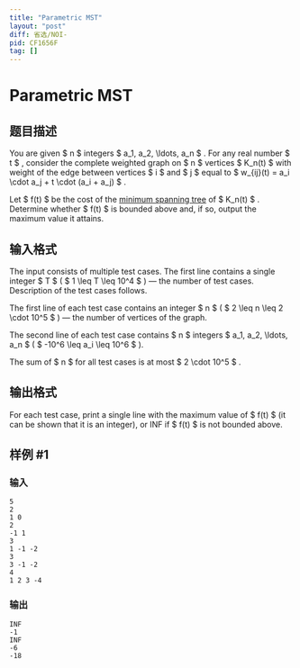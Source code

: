 ```yaml
---
title: "Parametric MST"
layout: "post"
diff: 省选/NOI-
pid: CF1656F
tag: []
---
```


# Parametric MST

## 题目描述

You are given $ n $ integers $ a_1, a_2, \ldots, a_n $ . For any real number $ t $ , consider the complete weighted graph on $ n $ vertices $ K_n(t) $ with weight of the edge between vertices $ i $ and $ j $ equal to $ w_{ij}(t) = a_i \cdot a_j + t \cdot (a_i + a_j) $ .

Let $ f(t) $ be the cost of the [minimum spanning tree](https://en.wikipedia.org/wiki/Minimum_spanning_tree) of $ K_n(t) $ . Determine whether $ f(t) $ is bounded above and, if so, output the maximum value it attains.

## 输入格式

The input consists of multiple test cases. The first line contains a single integer $ T $ ( $ 1 \leq T \leq 10^4 $ ) — the number of test cases. Description of the test cases follows.

The first line of each test case contains an integer $ n $ ( $ 2 \leq n \leq 2 \cdot 10^5 $ ) — the number of vertices of the graph.

The second line of each test case contains $ n $ integers $ a_1, a_2, \ldots, a_n $ ( $ -10^6 \leq a_i \leq 10^6 $ ).

The sum of $ n $ for all test cases is at most $ 2 \cdot 10^5 $ .

## 输出格式

For each test case, print a single line with the maximum value of $ f(t) $ (it can be shown that it is an integer), or INF if $ f(t) $ is not bounded above.

## 样例 #1

### 输入

```
5
2
1 0
2
-1 1
3
1 -1 -2
3
3 -1 -2
4
1 2 3 -4
```

### 输出

```
INF
-1
INF
-6
-18
```

